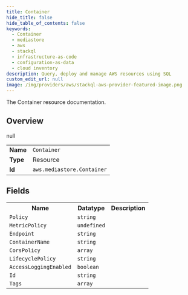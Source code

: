 ```yaml
---
title: Container
hide_title: false
hide_table_of_contents: false
keywords:
  - Container
  - mediastore
  - aws
  - stackql
  - infrastructure-as-code
  - configuration-as-data
  - cloud inventory
description: Query, deploy and manage AWS resources using SQL
custom_edit_url: null
image: /img/providers/aws/stackql-aws-provider-featured-image.png
---
```

The Container resource documentation.

## Overview
<table><tbody>
<tr><td><b>Name</b></td><td><code>Container</code></td></tr>
<tr><td><b>Type</b></td><td>Resource</td></tr>
null
<tr><td><b>Id</b></td><td><code>aws.mediastore.Container</code></td></tr>
</tbody></table>

## Fields
<table><tbody>
<tr><th>Name</th><th>Datatype</th><th>Description</th></tr>
<tr><td><code>Policy</code></td><td><code>string</code></td><td></td></tr><tr><td><code>MetricPolicy</code></td><td><code>undefined</code></td><td></td></tr><tr><td><code>Endpoint</code></td><td><code>string</code></td><td></td></tr><tr><td><code>ContainerName</code></td><td><code>string</code></td><td></td></tr><tr><td><code>CorsPolicy</code></td><td><code>array</code></td><td></td></tr><tr><td><code>LifecyclePolicy</code></td><td><code>string</code></td><td></td></tr><tr><td><code>AccessLoggingEnabled</code></td><td><code>boolean</code></td><td></td></tr><tr><td><code>Id</code></td><td><code>string</code></td><td></td></tr><tr><td><code>Tags</code></td><td><code>array</code></td><td></td></tr>
</tbody></table>